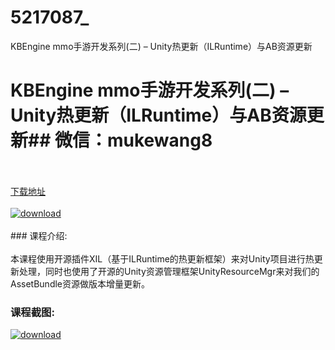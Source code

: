 # 5217087_
KBEngine mmo手游开发系列(二) – Unity热更新（ILRuntime）与AB资源更新
# KBEngine mmo手游开发系列(二) – Unity热更新（ILRuntime）与AB资源更新## 微信：mukewang8
<br/></br>[下载地址](http://www.36tz.cn/article/5217087 "下载地址")
<br/></br>[![download](http://36tz.cn/muke_img/2020_12_2-88.png "下载地址")](http://www.36tz.cn/article/5217087 "下载地址")
<br/></br>### 课程介绍:<br/></br>本课程使用开源插件XIL（基于ILRuntime的热更新框架）来对Unity项目进行热更新处理，同时也使用了开源的Unity资源管理框架UnityResourceMgr来对我们的AssetBundle资源做版本增量更新。

### 课程截图:
[![download](http://36tz.cn/muke_img/2020_12_1-100.png "下载地址")](http://www.36tz.cn/article/5217087 "下载地址")
